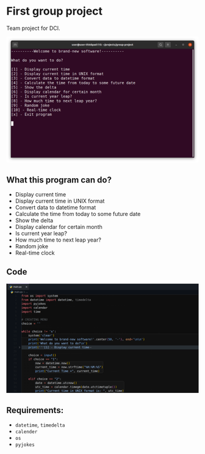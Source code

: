 # First group project
Team project for DCI.

![Program menu](./Program%20menu%20screenshot.png)

## What this program can do?

+ Display current time
+ Display current time in UNIX format
+ Convert data to datetime format
+ Calculate the time from today to some future date
+ Show the delta
+ Display calendar for certain month
+ Is current year leap?
+ How much time to next leap year?
+ Random joke
+ Real-time clock

## Code

![Code pic](./code.png)

## Requirements: 

+ `datetime`, `timedelta`
+ `calender`
+ `os`
+ `pyjokes`
